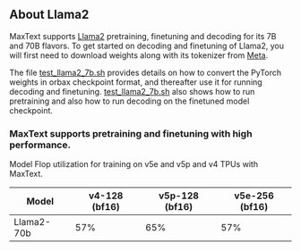 <!--
 Copyright 2023 Google LLC

 Licensed under the Apache License, Version 2.0 (the "License");
 you may not use this file except in compliance with the License.
 You may obtain a copy of the License at

      https://www.apache.org/licenses/LICENSE-2.0

 Unless required by applicable law or agreed to in writing, software
 distributed under the License is distributed on an "AS IS" BASIS,
 WITHOUT WARRANTIES OR CONDITIONS OF ANY KIND, either express or implied.
 See the License for the specific language governing permissions and
 limitations under the License.
-->

## About Llama2

MaxText supports [Llama2](https://llama.meta.com/llama2) pretraining, finetuning and decoding for its 7B and 70B flavors. To get started on decoding and finetuning of Llama2, you will first need to download weights along with its tokenizer from [Meta](https://llama.meta.com/llama-downloads). 

The file [test_llama2_7b.sh](https://github.com/google/maxtext/blob/main/end_to_end/tpu/llama2/7b/test_llama2_7b.sh) provides details on how to convert the PyTorch weights in orbax checkpoint format, and thereafter use it for running decoding and finetuning. [test_llama2_7b.sh](https://github.com/google/maxtext/blob/main/end_to_end/tpu/llama2/7b/test_llama2_7b.sh) also shows how to run pretraining and also how to run decoding on the finetuned model checkpoint.

### MaxText supports pretraining and finetuning with high performance.

Model Flop utilization for training on v5e and v5p and v4 TPUs with MaxText.


| Model      | v4-128 (bf16)  | v5p-128 (bf16) | v5e-256 (bf16) |
| ---------- | -------------- | -------------- | -------------- |
| Llama2-70b | 57%            | 65%            | 57%         |

